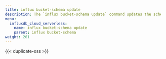 ```yaml
---
title: influx bucket-schema update
description: The `influx bucket-schema update` command updates the schema of an InfluxDB bucket that has the `explicit` schema-type.
menu:
  influxdb_cloud_serverless:
    name: influx bucket-schema update
    parent: influx bucket-schema
weight: 201
---
```


{{< duplicate-oss >}}

